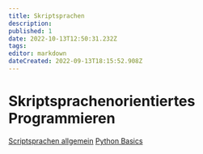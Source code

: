 ```yaml
---
title: Skriptsprachen
description: 
published: 1
date: 2022-10-13T12:50:31.232Z
tags: 
editor: markdown
dateCreated: 2022-09-13T18:15:52.908Z
---
```


# Skriptsprachenorientiertes Programmieren
[Scriptsprachen allgemein](/fom/semester-3/skriptsprachen/scriptsprachen-allgemein)
[Python Basics](/fom/semester-3/skriptsprachen/python-basics)